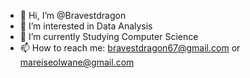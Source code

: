 - 👋 Hi, I’m @Bravestdragon
- 👀 I’m interested in Data Analysis
- 🌱 I’m currently Studying Computer Science
- 📫 How to reach me: bravestdragon67@gmail.com or mareiseolwane@gmail.com 

<!---
Bravestdragon/Bravestdragon is a ✨ special ✨ repository because its `README.md` (this file) appears on your GitHub profile.
You can click the Preview link to take a look at your changes.
--->
